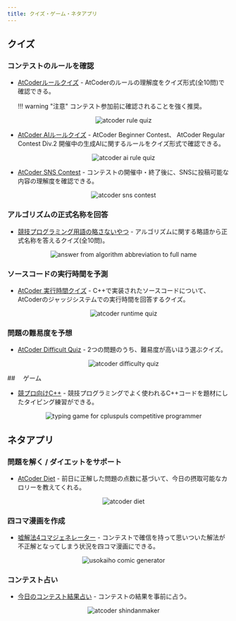 ```yaml
---
title: クイズ・ゲーム・ネタアプリ
---
```


## クイズ

### コンテストのルールを確認

- [AtCoderルールクイズ](https://quiz-maker.site/quiz/play/IuEjiJ20220508114221) - AtCoderのルールの理解度をクイズ形式(全10問)で確認できる。

    !!! warning "注意"
        コンテスト参加前に確認されることを強く推奨。

    <div align="center">
      <img loading="lazy" src="../../images/web_app/atcoder_rule_quiz.png" alt="atcoder rule quiz">
    </div>

- [AtCoder AIルールクイズ](https://quiz-maker.site/quiz/play/tKKCCl20250430221107) - AtCoder Beginner Contest、 AtCoder Regular Contest Div.2 開催中の生成AIに関するルールをクイズ形式で確認できる。

    <div align="center">
      <img loading="lazy" src="../../images/web_app/atcoder_ai_rule_quiz.png" alt="atcoder ai rule quiz">
    </div>

- [AtCoder SNS Contest](https://quiz-maker.site/quiz/play/8i0Ogy20200315154852) - コンテストの開催中・終了後に、SNSに投稿可能な内容の理解度を確認できる。

    <div align="center">
      <img loading="lazy" src="../../images/web_app/atcoder_sns_contest.png" alt="atcoder sns contest">
    </div>

### アルゴリズムの正式名称を回答

- [競技プログラミング用語の略さないやつ](https://quiz-maker.site/quiz/play/9ftelE20220328151757) - アルゴリズムに関する略語から正式名称を答えるクイズ(全10問)。

    <div align="center">
      <img loading = "lazy" src="../../images/web_app/answer_from_algorithm_abbreviation_to_full_name.png" alt="answer from algorithm abbreviation to full name">
    </div>

### ソースコードの実行時間を予測

- [AtCoder 実行時間クイズ](https://quiz-maker.site/quiz/play/d8Vt1O20250428222638) - C++で実装されたソースコードについて、AtCoderのジャッジシステムでの実行時間を回答するクイズ。

    <div align="center">
      <img loading="lazy" src="../../images/web_app/atcoder_runtime_quiz.png" alt="atcoder runtime quiz">
    </div>

### 問題の難易度を予想

- [AtCoder Difficult Quiz](https://atcoder-difficulty-quiz.appspot.com/) - 2つの問題のうち、難易度が高いほう選ぶクイズ。

    <div align="center">
      <img loading = "lazy" src="../../images/web_app/atcoder_difficulty_quiz.png" alt="atcoder difficulty quiz">
    </div>

##　 ゲーム

- [競プロ向けC++](https://typing.twi1.me/game/368871) - 競技プログラミングでよく使われるC++コードを題材にしたタイピング練習ができる。

    <div align="center">
      <img loading = "lazy" src="../../images/web_app/cpluspuls_for_competitive_programmer.png" alt="typing game for cpluspuls competitive programmer">
    </div>

## ネタアプリ

### 問題を解く / ダイエットをサポート

- [AtCoder Diet](https://atcoder-diet.fly.dev/) - 前日に正解した問題の点数に基づいて、今日の摂取可能なカロリーを教えてくれる。

    <div align="center">
      <img loading = "lazy" src="../../images/web_app/atcoder_diet.png" alt="atcoder diet">
    </div>

### 四コマ漫画を作成

- [嘘解法4コマジェネレーター](https://catupper.github.io/usokaiho-comic-generator/) - コンテストで確信を持って思いついた解法が不正解となってしまう状況を四コマ漫画にできる。

    <div align="center">
      <img loading = "lazy" src="../../images/web_app/usokaiho_comic_generator.png" alt="usokaiho comic generator">
    </div>

### コンテスト占い

- [今日のコンテスト結果占い](https://shindanmaker.com/1019867) - コンテストの結果を事前に占う。

    <div align="center">
      <img loading = "lazy" src="../../images/web_app/atcoder_shindanmaker.png" alt="atcoder shindanmaker">
    </div>
